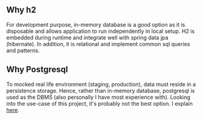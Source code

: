 ## Why h2
For development purpose, in-memory database is a good option as it is disposable and allows 
application to run independently in local setup. 
H2 is embedded during runtime and integrate well with spring data jpa (hibernate).
In addition, it is relational and implement common sql queries and patterns.

## Why Postgresql
To mocked real life environment (staging, production), data must reside in a persistence storage.
Hence, rather than in-memory database, postgresql is used as the DBMS (also personally I have most experience with).
Looking into the use-case of this project, it's probably not the best option. I explain [here](IMPROVEMENT.md).